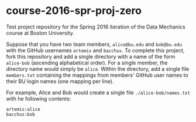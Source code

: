 # course-2016-spr-proj-zero
Test project repository for the Spring 2016 iteration of the Data Mechanics course at Boston University.

Suppose that you have two team members, `alice@bu.edu` and `bob@bu.edu` with the GitHub usernames `artemis` and `bacchus`. To complete this project, fork this repository and add a single directory with a name of the form `alice-bob` (ascending alphabetical order). For a single member, the directory name would simply be `alice`. Within the directory, add a single file `members.txt` containing the mappings from members' GitHub user names to their BU login names (one mapping per line).

For example, Alice and Bob would create a single file `./alice-bob/names.txt` with he following contents:
```
artemis:alice
bacchus:bob
```
